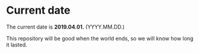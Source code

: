 # Current date

The current date is **2019.04.01.** (YYYY.MM.DD.)

This repository will be good when the world ends, so we will know how long it lasted.
